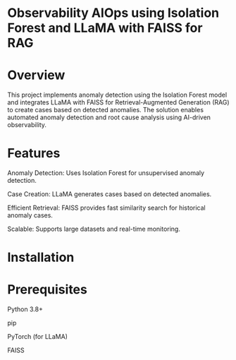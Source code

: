 
# Observability AIOps using Isolation Forest and LLaMA with FAISS for RAG

# Overview

This project implements anomaly detection using the Isolation Forest model and integrates LLaMA with FAISS for Retrieval-Augmented Generation (RAG) to create cases based on detected anomalies. The solution enables automated anomaly detection and root cause analysis using AI-driven observability.

# Features

Anomaly Detection: Uses Isolation Forest for unsupervised anomaly detection.

Case Creation: LLaMA generates cases based on detected anomalies.

Efficient Retrieval: FAISS provides fast similarity search for historical anomaly cases.

Scalable: Supports large datasets and real-time monitoring.

# Installation

# Prerequisites

Python 3.8+

pip

PyTorch (for LLaMA)

FAISS

